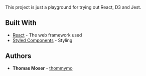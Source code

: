 This project is just a playground for trying out React, D3 and Jest.

## Built With

* [React](https://facebook.github.io/react/) - The web framework used
* [Styled Components](https://styled-components.com) - Styling


## Authors

* **Thomas Moser** - [thommymo](https://github.com/thommymo)
